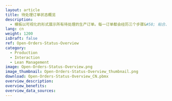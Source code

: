 ```yaml
---
layout: article
title: 待处理订单状态概览
description: 
  - 模板以可视化的形式展示所有待处理的生产订单。每一订单都会经历三个步骤&#58; 粘合、锯切和焊接。信号块用于显示当前订单是否已经开展相应的工作步骤，或正处于进展状态，抑或是已完成该步骤。您可以通过触摸屏筛选生产订单。数据储存在变量列表中，但也可以与ERP系统相连，例如SAP的运输订单（LTAK表）。
lang: cn
weight: 1200
isDraft: false
ref: Open-Orders-Status-Overview
category:
  - Production
  - Interaction
  - Lean Management
image: Open-Orders-Status-Overview.png
image_thumbnail: Open-Orders-Status-Overview_thumbnail.png
download: Open-Orders-Status-Overview_CN.pbmx
overview_description:
overview_benefits:
overview_data_sources:
---
```

